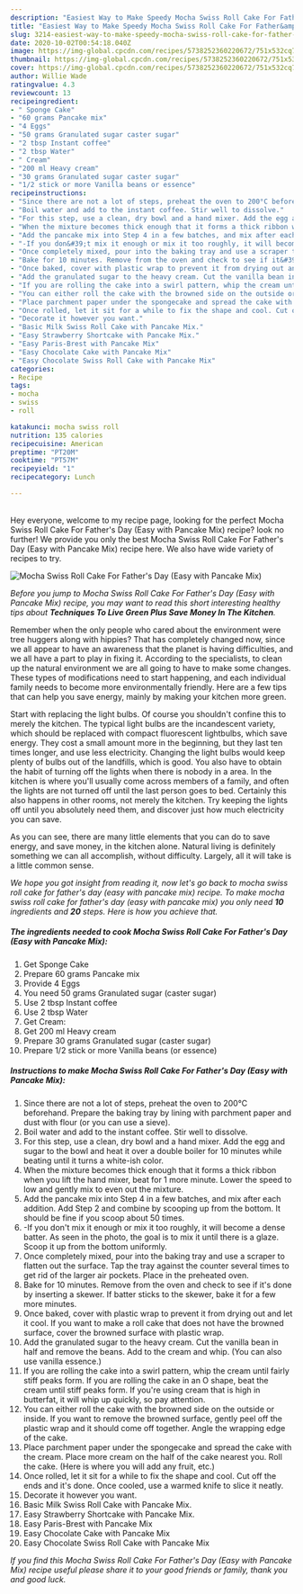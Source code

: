 ```yaml
---
description: "Easiest Way to Make Speedy Mocha Swiss Roll Cake For Father&amp;#39;s Day (Easy with Pancake Mix)"
title: "Easiest Way to Make Speedy Mocha Swiss Roll Cake For Father&amp;#39;s Day (Easy with Pancake Mix)"
slug: 3214-easiest-way-to-make-speedy-mocha-swiss-roll-cake-for-father-and-39-s-day-easy-with-pancake-mix
date: 2020-10-02T00:54:18.040Z
image: https://img-global.cpcdn.com/recipes/5738252360220672/751x532cq70/mocha-swiss-roll-cake-for-fathers-day-easy-with-pancake-mix-recipe-main-photo.jpg
thumbnail: https://img-global.cpcdn.com/recipes/5738252360220672/751x532cq70/mocha-swiss-roll-cake-for-fathers-day-easy-with-pancake-mix-recipe-main-photo.jpg
cover: https://img-global.cpcdn.com/recipes/5738252360220672/751x532cq70/mocha-swiss-roll-cake-for-fathers-day-easy-with-pancake-mix-recipe-main-photo.jpg
author: Willie Wade
ratingvalue: 4.3
reviewcount: 13
recipeingredient:
- " Sponge Cake"
- "60 grams Pancake mix"
- "4 Eggs"
- "50 grams Granulated sugar caster sugar"
- "2 tbsp Instant coffee"
- "2 tbsp Water"
- " Cream"
- "200 ml Heavy cream"
- "30 grams Granulated sugar caster sugar"
- "1/2 stick or more Vanilla beans or essence"
recipeinstructions:
- "Since there are not a lot of steps, preheat the oven to 200°C beforehand. Prepare the baking tray by lining with parchment paper and dust with flour (or you can use a sieve)."
- "Boil water and add to the instant coffee. Stir well to dissolve."
- "For this step, use a clean, dry bowl and a hand mixer. Add the egg and sugar to the bowl and heat it over a double boiler for 10 minutes while beating until it turns a white-ish color."
- "When the mixture becomes thick enough that it forms a thick ribbon when you lift the hand mixer, beat for 1 more minute. Lower the speed to low and gently mix to even out the mixture."
- "Add the pancake mix into Step 4 in a few batches, and mix after each addition. Add Step 2 and combine by scooping up from the bottom. It should be fine if you scoop about 50 times."
- "-If you don&#39;t mix it enough or mix it too roughly, it will become a dense batter. As seen in the photo, the goal is to mix it until there is a glaze. Scoop it up from the bottom uniformly."
- "Once completely mixed, pour into the baking tray and use a scraper to flatten out the surface. Tap the tray against the counter several times to get rid of the larger air pockets. Place in the preheated oven."
- "Bake for 10 minutes. Remove from the oven and check to see if it&#39;s done by inserting a skewer. If batter sticks to the skewer, bake it for a few more minutes."
- "Once baked, cover with plastic wrap to prevent it from drying out and let it cool. If you want to make a roll cake that does not have the browned surface, cover the browned surface with plastic wrap."
- "Add the granulated sugar to the heavy cream. Cut the vanilla bean in half and remove the beans. Add to the cream and whip. (You can also use vanilla essence.)"
- "If you are rolling the cake into a swirl pattern, whip the cream until fairly stiff peaks form. If you are rolling the cake in an O shape, beat the cream until stiff peaks form. If you&#39;re using cream that is high in butterfat, it will whip up quickly, so pay attention."
- "You can either roll the cake with the browned side on the outside or inside. If you want to remove the browned surface, gently peel off the plastic wrap and it should come off together. Angle the wrapping edge of the cake."
- "Place parchment paper under the spongecake and spread the cake with the cream. Place more cream on the half of the cake nearest you. Roll the cake. (Here is where you will add any fruit, etc.)"
- "Once rolled, let it sit for a while to fix the shape and cool. Cut off the ends and it&#39;s done. Once cooled, use a warmed knife to slice it neatly."
- "Decorate it however you want."
- "Basic Milk Swiss Roll Cake with Pancake Mix."
- "Easy Strawberry Shortcake with Pancake Mix."
- "Easy Paris-Brest with Pancake Mix"
- "Easy Chocolate Cake with Pancake Mix"
- "Easy Chocolate Swiss Roll Cake with Pancake Mix"
categories:
- Recipe
tags:
- mocha
- swiss
- roll

katakunci: mocha swiss roll 
nutrition: 135 calories
recipecuisine: American
preptime: "PT20M"
cooktime: "PT57M"
recipeyield: "1"
recipecategory: Lunch

---
```

<br>
Hey everyone, welcome to my recipe page, looking for the perfect Mocha Swiss Roll Cake For Father&#39;s Day (Easy with Pancake Mix) recipe? look no further! We provide you only the best Mocha Swiss Roll Cake For Father&#39;s Day (Easy with Pancake Mix) recipe here. We also have wide variety of recipes to try.
<br>


![Mocha Swiss Roll Cake For Father&#39;s Day (Easy with Pancake Mix)](https://img-global.cpcdn.com/recipes/5738252360220672/751x532cq70/mocha-swiss-roll-cake-for-fathers-day-easy-with-pancake-mix-recipe-main-photo.jpg)

<i>Before you jump to Mocha Swiss Roll Cake For Father&#39;s Day (Easy with Pancake Mix) recipe, you may want to read this short interesting healthy tips about 
<strong>Techniques To Live Green Plus Save Money In The Kitchen</strong>.</i>
</br>

Remember when the only people who cared about the environment were tree huggers along with hippies? That has completely changed now, since we all appear to have an awareness that the planet is having difficulties, and we all have a part to play in fixing it. According to the specialists, to clean up the natural environment we are all going to have to make some changes. These types of modifications need to start happening, and each individual family needs to become more environmentally friendly. Here are a few tips that can help you save energy, mainly by making your kitchen more green.

Start with replacing the light bulbs. Of course you shouldn't confine this to merely the kitchen. The typical light bulbs are the incandescent variety, which should be replaced with compact fluorescent lightbulbs, which save energy. They cost a small amount more in the beginning, but they last ten times longer, and use less electricity. Changing the light bulbs would keep plenty of bulbs out of the landfills, which is good. You also have to obtain the habit of turning off the lights when there is nobody in a area. In the kitchen is where you'll usually come across members of a family, and often the lights are not turned off until the last person goes to bed. Certainly this also happens in other rooms, not merely the kitchen. Try keeping the lights off until you absolutely need them, and discover just how much electricity you can save.

As you can see, there are many little elements that you can do to save energy, and save money, in the kitchen alone. Natural living is definitely something we can all accomplish, without difficulty. Largely, all it will take is a little common sense.


<i>We hope you got insight from reading it, now let's go back to mocha swiss roll cake for father&#39;s day (easy with pancake mix) recipe. To make mocha swiss roll cake for father&#39;s day (easy with pancake mix) you only need <strong>10</strong> ingredients and <strong>20</strong> steps. Here is how you achieve that.
</i>

##### The ingredients needed to cook Mocha Swiss Roll Cake For Father&#39;s Day (Easy with Pancake Mix):

1. Get  Sponge Cake
1. Prepare 60 grams Pancake mix
1. Provide 4 Eggs
1. You need 50 grams Granulated sugar (caster sugar)
1. Use 2 tbsp Instant coffee
1. Use 2 tbsp Water
1. Get  Cream:
1. Get 200 ml Heavy cream
1. Prepare 30 grams Granulated sugar (caster sugar)
1. Prepare 1/2 stick or more Vanilla beans (or essence)


##### Instructions to make Mocha Swiss Roll Cake For Father&#39;s Day (Easy with Pancake Mix):

1. Since there are not a lot of steps, preheat the oven to 200°C beforehand. Prepare the baking tray by lining with parchment paper and dust with flour (or you can use a sieve).
1. Boil water and add to the instant coffee. Stir well to dissolve.
1. For this step, use a clean, dry bowl and a hand mixer. Add the egg and sugar to the bowl and heat it over a double boiler for 10 minutes while beating until it turns a white-ish color.
1. When the mixture becomes thick enough that it forms a thick ribbon when you lift the hand mixer, beat for 1 more minute. Lower the speed to low and gently mix to even out the mixture.
1. Add the pancake mix into Step 4 in a few batches, and mix after each addition. Add Step 2 and combine by scooping up from the bottom. It should be fine if you scoop about 50 times.
1. -If you don&#39;t mix it enough or mix it too roughly, it will become a dense batter. As seen in the photo, the goal is to mix it until there is a glaze. Scoop it up from the bottom uniformly.
1. Once completely mixed, pour into the baking tray and use a scraper to flatten out the surface. Tap the tray against the counter several times to get rid of the larger air pockets. Place in the preheated oven.
1. Bake for 10 minutes. Remove from the oven and check to see if it&#39;s done by inserting a skewer. If batter sticks to the skewer, bake it for a few more minutes.
1. Once baked, cover with plastic wrap to prevent it from drying out and let it cool. If you want to make a roll cake that does not have the browned surface, cover the browned surface with plastic wrap.
1. Add the granulated sugar to the heavy cream. Cut the vanilla bean in half and remove the beans. Add to the cream and whip. (You can also use vanilla essence.)
1. If you are rolling the cake into a swirl pattern, whip the cream until fairly stiff peaks form. If you are rolling the cake in an O shape, beat the cream until stiff peaks form. If you&#39;re using cream that is high in butterfat, it will whip up quickly, so pay attention.
1. You can either roll the cake with the browned side on the outside or inside. If you want to remove the browned surface, gently peel off the plastic wrap and it should come off together. Angle the wrapping edge of the cake.
1. Place parchment paper under the spongecake and spread the cake with the cream. Place more cream on the half of the cake nearest you. Roll the cake. (Here is where you will add any fruit, etc.)
1. Once rolled, let it sit for a while to fix the shape and cool. Cut off the ends and it&#39;s done. Once cooled, use a warmed knife to slice it neatly.
1. Decorate it however you want.
1. Basic Milk Swiss Roll Cake with Pancake Mix.
1. Easy Strawberry Shortcake with Pancake Mix.
1. Easy Paris-Brest with Pancake Mix
1. Easy Chocolate Cake with Pancake Mix
1. Easy Chocolate Swiss Roll Cake with Pancake Mix


<i>If you find this Mocha Swiss Roll Cake For Father&#39;s Day (Easy with Pancake Mix) recipe useful please share it to your good friends or family, thank you and good luck.</i>

